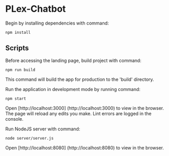 # PLex-Chatbot

Begin by installing dependencies with command:


    npm install

## Scripts

Before accessing the landing page, build project with command:

    npm run build


This command will build the app for production to the 'build' directory. <br>

Run the application in development mode by running command:

    npm start

Open [http://localhost:3000] (http://localhost:3000) to view in the browser.<br>
The page will reload any edits you make. 
Lint errors are logged in the console. <br>

Run NodeJS server with command:

    node server/server.js

Open [http://localhost:8080] (http://localhost:8080) to view in the browser.<br>
